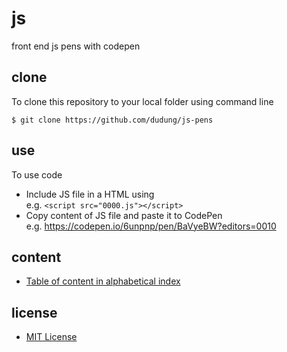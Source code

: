 # js
front end js pens with codepen


## clone
To clone this repository to your local folder using command line

```
$ git clone https://github.com/dudung/js-pens
```

## use
To use code
+ Include JS file in a HTML using<br>
  e.g. `<script src="0000.js"></script>`
+ Copy content of JS file and paste it to CodePen<br>
  e.g. https://codepen.io/6unpnp/pen/BaVyeBW?editors=0010

## content
+ [Table of content in alphabetical index](src/toc.md)


## license
+ [MIT License](LICENSE)
